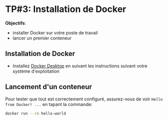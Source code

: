 # TP#3: Installation de Docker

**Objectifs**:
- installer Docker sur votre poste de travail
- lancer un premier conteneur

## Installation de Docker

- Installez [Docker Desktop](https://docs.docker.com/engine/install/#desktop) en suivant les instructions suivant votre système d'exploitation

## Lancement d'un conteneur

Pour tester que tout est correctement configuré, assurez-vous de voir `Hello from Docker! ...` en tapant la commande:

```sh
docker run --rm hello-world
```
